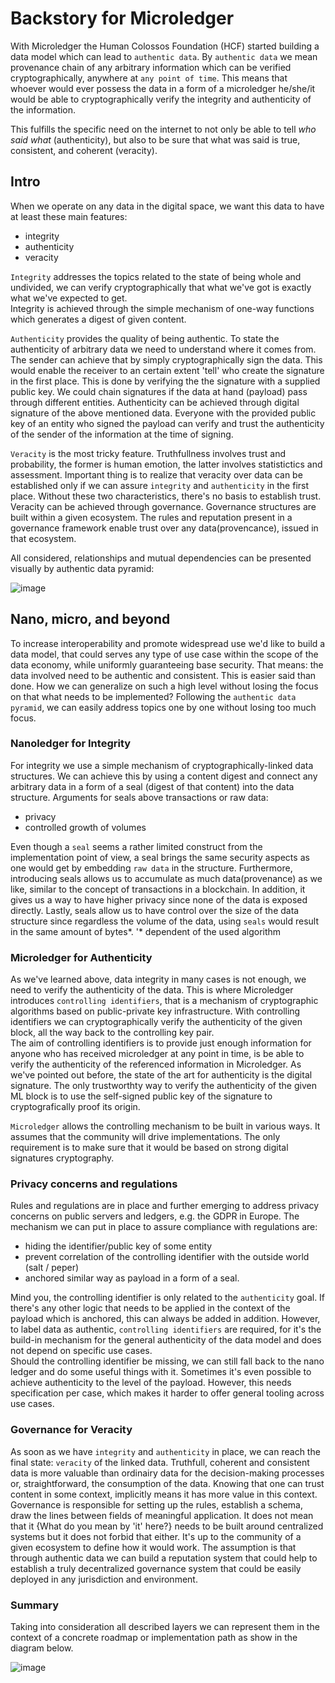 # Backstory for Microledger 

With Microledger the Human Colossos Foundation (HCF) started building a data model which can lead to `authentic data`.
By `authentic data` we mean provenance chain of any arbitrary information which can be verified
cryptographically, anywhere at `any point of time`. This means that whoever would ever possess the data in a form of a microledger
he/she/it would be able to cryptographically verify the integrity and authenticity of the information.

This fulfills the specific need on the internet to not only be able to tell _who said what_ (authenticity), but also to be sure that what was said is true, consistent, and coherent (veracity).

## Intro

When we operate on any data in the digital space, we want this data to have at least these main features:
- integrity
- authenticity
- veracity

`Integrity` addresses the topics related to the state of being whole and undivided, we can verify cryptographically that what we've got is exactly what we've expected to get.\
Integrity is achieved through the simple mechanism of one-way functions which generates a digest of given content.

`Authenticity` provides the quality of being authentic. To state the authenticity of arbitrary data
we need to understand where it comes from. The sender can achieve that by simply cryptographically sign the data.
This would enable the receiver to an certain extent 'tell' who create the signature in the first place. This is done by verifying the the signature with a supplied public key. We could chain signatures if the data at hand (payload) pass through different entities.
Authenticity can be achieved through digital signature of the above mentioned data. Everyone with the provided public key of an entity who signed the payload can verify and trust the authenticity of the sender of the information at the time of signing. 

`Veracity` is the most tricky feature. Truthfullness involves trust and probability, the former is human emotion, the latter involves statistictics and assessment. Important thing is to realize
that veracity over data can be established only if we can assure  `integrity` and `authenticity` in the first place.
Without these two characteristics, there's no basis to establish trust. Veracity can be achieved through governance. Governance structures are built within a given ecosystem. The rules and reputation present in a governance framework enable trust over any data(provencance), issued in that ecosystem.

All considered, relationships and mutual dependencies can be presented visually by authentic data pyramid:

![image](https://user-images.githubusercontent.com/312837/136196364-e7994ec9-6ecc-4f0c-a777-b28f463bdf8a.png)


## Nano, micro, and beyond

To increase interoperability and promote widespread use we'd like to build a data model, that could serves
any type of use case within the scope of the data economy, while uniformly guaranteeing base security. 
That means: the data involved need to be authentic and consistent. 
This is easier said than done. How we can generalize on such a high level without losing the focus on that what needs to be implemented? 
Following the `authentic data pyramid`, we can easily address topics one by one without losing too much focus. 

### Nanoledger for Integrity
For integrity we use a simple mechanism of cryptographically-linked data structures. We can achieve this by using a content digest and connect any arbitrary data in a form of a seal (digest of that content) into the data structure. Arguments for seals above transactions or raw data:
- privacy
- controlled growth of volumes

Even though a `seal` seems a rather limited construct from the  implementation point of view, a seal brings the same security aspects as one would get by embedding `raw data` in the structure. Furthermore, introducing seals allows us to accumulate as much data(provenance) as we like, similar to the concept of transactions in a blockchain. In addition, it gives us a way to have higher privacy since none of the data is exposed directly.  Lastly, seals allow us to have control over the size of the data structure since regardless the volume of the data, using `seals` would result in the same amount of bytes*.
'* dependent of the used algorithm

### Microledger for Authenticity

As we've learned above, data integrity in many cases is not enough, we need to verify the authenticity of the data. This is where Microledger introduces `controlling identifiers`, that is a mechanism of cryptographic algorithms based on public-private key infrastructure. With controlling identifiers we can cryptographically verify the authenticity of the given block, all the way back to the controlling key pair.\
The aim of controlling identifiers is to provide just enough information for anyone who has received microledger at any point in time, is be able to verify the authenticity of the referenced information in Microledger. As we've pointed out before, the state of the art for authenticity is the digital signature. The only trustworthty way to verify the authenticity of the given ML block is to use the self-signed public key of the signature to cryptografically proof its origin.

 `Microledger` allows the controlling mechanism to be built in various ways. It assumes that the community will drive implementations. The only requirement is to make sure that it would be based on strong digital signatures cryptography.

### Privacy concerns and regulations
Rules and regulations are in place and further emerging to address privacy concerns on public servers and ledgers, e.g. the GDPR in Europe. The mechanism we can put in place to assure compliance with regulations are: 
- hiding the identifier/public key of some entity
- prevent correlation of the controlling identifier with the outside world (salt / peper)
- anchored similar way as payload in a form of a seal.

Mind you, the controlling identifier is only related to the `authenticity` goal. If there's any other logic that needs to be applied in the context of the payload which is anchored, this can always be added in addition. However, to label data as authentic, `controlling identifiers` are required, for it's the build-in mechanism for the general authenticity of the data model and does not depend on specific use cases.\
Should the controlling identifier be missing, we can still fall back to the nano ledger and do some useful things with it. Sometimes it's even possible to achieve authenticity to the level of the payload. However, this needs specification per case, which makes it harder to offer general tooling across use cases.

### Governance for Veracity

As soon as we have `integrity` and `authenticity` in place, we can reach the final state: `veracity` of the linked data. Truthfull, coherent and consistent data is more valuable than ordinairy data for the decision-making processes or, straightforward, the consumption of the data. Knowing that one can trust content in some context, implicitly means it has more value in this context.\
Governance is responsible for setting up the rules, establish a schema, draw the lines between fields of meaningful application. It does not mean that it {What do you mean by 'it' here?} needs to be built around centralized systems but it does not forbid that either. It's up to the community of a given ecosystem to define how it would work. The assumption is that through authentic data we can build a reputation system that could help to establish a truly decentralized governance system that could be easily deployed in any jurisdiction and environment.

### Summary

Taking into consideration all described layers we can represent them in the context of a concrete roadmap or implementation path as show in the diagram below.


![image](https://user-images.githubusercontent.com/312837/136104142-6b354f31-8761-4322-9b25-050c0d62572c.png)





